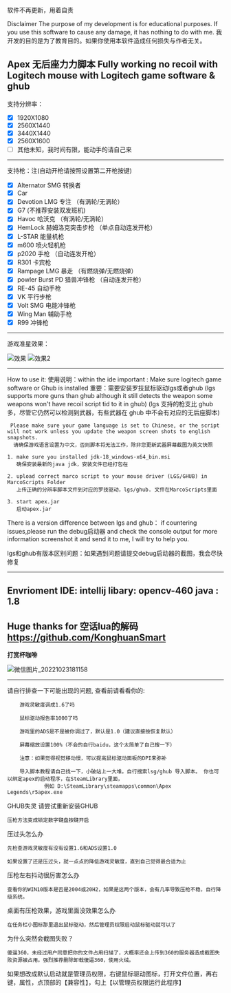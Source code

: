  软件不再更新，用着自责

Disclaimer
The purpose of my development is for educational purposes. If you use this software to cause any damage, it has nothing to do with me.
我开发的目的是为了教育目的。如果你使用本软件造成任何损失与作者无关。

Apex 无后座力力脚本
Fully working no recoil with Logitech mouse with Logitech game software & ghub
---------------------------------------------------------------------------------------------------------------------------------------------------------
支持分辨率：
 - [x] 1920X1080
 - [x] 2560X1440
 - [x] 3440X1440
 - [x] 2560X1600
 - [ ] 其他未知，我时间有限，能动手的请自己来

---------------------------------------------------------------------------------------------------------------------------------------------------------
支持枪：注(自动开枪请按照设置第二开枪按键)
 - [x] Alternator SMG 转换者
 - [x] Car 
 - [x] Devotion LMG 专注 （有涡轮/无涡轮）
 - [x] G7 (不推荐安装双发班机)
 - [x] Havoc 哈沃克 （有涡轮/无涡轮）
 - [x] HemLock 赫姆洛克突击步枪 （单点自动连发开枪）
 - [x] L-STAR 能量机枪
 - [x] m600 喷火轻机枪
 - [x] p2020 手枪 （自动连发开枪）
 - [x] R301 卡宾枪
 - [x] Rampage LMG 暴走 （有燃烧弹/无燃烧弹）
 - [x] powler Burst PD 猎兽冲锋枪 （自动连发开枪）
 - [x] RE-45 自动手枪
 - [x] VK 平行步枪
 - [x] Volt SMG 电能冲锋枪
 - [x] Wing Man 辅助手枪
 - [x] R99 冲锋枪
---------------------------------------------------------------------------------------------------------------------------------------------------------
游戏准星效果：
 
  ![效果](https://user-images.githubusercontent.com/37282586/220811002-5efca547-fc51-4bb1-97f0-2cd139d9dda3.jpg)
  ![效果2](https://user-images.githubusercontent.com/37282586/220811078-bf444868-4529-4a45-b48c-277767b9072a.jpg)

---------------------------------------------------------------------------------------------------------------------------------------------------------

How to use it:
使用说明：within the ide 
    important : Make sure logitech game software or Ghub is installed
    重要：需要安装罗技鼠标驱动lgs或者ghub
    (lgs supports more guns than ghub although it still detects the weapon some weapons won't have recoil script tid to it in ghub)
    (lgs 支持的枪支比 ghub 多，尽管它仍然可以检测到武器，有些武器在 ghub 中不会有对应的无后座脚本)

     Please make sure your game language is set to Chinese, or the script will not work unless you update the weapon screen shots to english snapshots.
      请确保游戏语言设置为中文，否则脚本将无法工作，除非您更新武器屏幕截图为英文快照
   
    1. make sure you installed jdk-18_windows-x64_bin.msi 
       确保安装最新的java jdk，安装文件已经打包在

    2. upload correct marco script to your mouse driver (LGS/GHUB) in MarcoScripts Folder
       上传正确的分辨率脚本文件到对应的罗技驱动，lgs/ghub. 文件在MarcoScripts里面

    3. start apex.jar
       启动apex.jar

There is a version difference between lgs and ghub： if countering issues,please run the debug启动器 and check the console output for more information screenshot it and send it to me, I will try to help you.


lgs和ghub有版本区别问题：如果遇到问题请提交debug启动器的截图，我会尽快修复

    
---------------------------------------------------------------------------------------------------------------------------------------------------------
Envrioment 
  IDE: intellij
  libary: opencv-460
  java : 1.8
---------------------------------------------------------------------------------------------------------------------------------------------------------
  Huge thanks for 空话lua的解码
  https://github.com/KonghuanSmart
---------------------------------------------------------------------------------------------------------------------------------------------------------
**打赏杯咖啡**



![微信图片_20221023181158](https://user-images.githubusercontent.com/37282586/197405808-3ba7a3c3-de24-4f4f-ab51-8486959d466a.jpg)

 ---------------------------------------------------------------------------------------------------------------------------------------------------------
 请自行排查一下可能出现的问题, 查看前请看看你的:
 
        游戏灵敏度调成1.6了吗

        鼠标驱动报告率1000了吗

        游戏里的ADS是不是被你调过了，默认是1.0（建议直接按恢复默认）

        屏幕缩放设置100%（不会的自行baidu，这个太简单了自己搜一下）

        注意：如果觉得视觉移动慢，可以提高鼠标驱动面板的DPI来弥补

        导入脚本教程请自己找一下，小破站上一大堆。自行搜索lsg/ghub 导入脚本。 你也可以绑定apex的启动程序，在SteamLibrary里面，
                例如 D:\SteamLibrary\steamapps\common\Apex Legends\r5apex.exe


GHUB失灵
    请尝试重新安装GHUB

    压枪方法变成锁定数字键盘按键开启

压过头怎么办

    先检查游戏灵敏度有没有设置1.6和ADS设置1.0
    
    如果设置了还是压过头，就一点点的降低游戏灵敏度，直到自己觉得最合适为止

压枪左右抖动很厉害怎么办

    查看你的WIN10版本是否是2004或20H2，如果是这两个版本，会有几率导致压枪不稳，自行降级系统。

桌面有压枪效果，游戏里面没效果怎么办

    在任务栏小图标那里退出鼠标驱动，然后管理员权限启动鼠标驱动就可以了
    
为什么突然会截图失败？

    傻逼360，未经过用户同意把你的文件占用扫描了，大概率还会上传到360的服务器造成截图失败资源被占用。强烈推荐删除卸载傻逼360，使用火绒。

如果想改成默认启动就是管理员权限，右键鼠标驱动图标，打开文件位置，再右键，属性，点顶部的【兼容性】，勾上【以管理员权限运行此程序】
